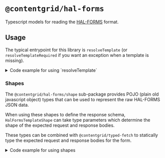 # `@contentgrid/hal-forms`

Typescript models for reading the [HAL-FORMS](https://rwcbook.github.io/hal-forms/) format.

## Usage

The typical entrypoint for this library is `resolveTemplate` (or `resolveTemplateRequired` if you want an exception when a template is missing).

<details>

<summary>Code example for using `resolveTemplate`</summary>

```typescript
import { resolveTemplateRequired } from "@contentgrid/hal-forms"
import { HalFormsTemplateShape } from "@contentgrid/hal-forms/shape"
import { HalObjectShape } from "@contentgrid/hal/shape"

namespace myLibrary {
    export const response: HalObjectShape<{
        _templates?: {
            search?: HalFormsTemplateShape
        }
    }> = {
        _templates: {
            search: {
                method: "GET",
                target: "http://localhost/gifts/search",
                properties: [
                    {
                        name: "name",
                        required: true
                    }
                ]
            }
        }
    }
}


const template = resolveTemplateRequired(myLibrary.response, "search");

template.properties.forEach(property => {
    console.log(`Parameter: ${property.name}`)
})

```

</details>

### Shapes

The `@contentgrid/hal-forms/shape` sub-package provides POJO (plain old javascript object) types that can be used to represent the raw HAL-FORMS JSON data.

When using these shapes to define the response schema, `HalFormsTemplateShape` can take type parameters which determine the shape of the expected request and response bodies.

These types can be combined with `@contentgrid/typed-fetch` to statically type the expected request and response bodies for the form.

<details>

<summary>Code example for using shapes</summary>

```typescript
import { HalSlice } from "@contentgrid/hal";
import { resolveTemplateRequired } from "@contentgrid/hal-forms"
import { HalFormsTemplateShape } from "@contentgrid/hal-forms/shape"
import { HalObjectShape, HalSliceShape } from "@contentgrid/hal/shape"
import { fetch, createRequest, Representation } from "@contentgrid/typed-fetch"

namespace myLibrary {

    export interface Gift {
        id: number;
        name: string;
    }

    export interface GiftSearchRequest {
        name?: string;
    }

    export type GiftSearchResponse = HalSliceShape<Gift>;

    export const response: HalObjectShape<{
        _templates?: {
            search?: HalFormsTemplateShape<GiftSearchRequest, GiftSearchResponse>
        }
    }> = {
        _templates: {
            search: {
                method: "GET",
                target: "http://localhost/gifts/search",
                properties: [
                    {
                        name: "name",
                        required: true
                    }
                ]
            }
        }
    }
}

const template = resolveTemplateRequired(myLibrary.response, "search");

const request = createRequest(template.request, {
    body: Representation.json({
        name: "My friend"
    })
});

(async () => {
    const response = await fetch(request);
    if(response.ok) {
        const jsonData = await response.json();
        const page = new HalSlice(jsonData);
        page.items.forEach(item => {
            console.log(item.data.name);
        })
    }

})();
```


### HAL-FORMS builder

In case you want to use the HAL-FORMS models to build your forms, but the API you're using does not have a HAL-FORMS template, you can construct a template by using `@contentgrid/hal-forms/builder`

<details>

<summary>Code example for using HAL-FORMS builder</summary>

```typescript
import buildHalForm from "@contentgrid/hal-forms/builder"

const template = buildHalForm("GET", "http://localhost/gifts/search")
    .addProperty("name", property => property.withType("text").withRequired(true));

template.properties.forEach(property => {
    console.log(`Parameter: ${property.name}`)
})

```

</details>

